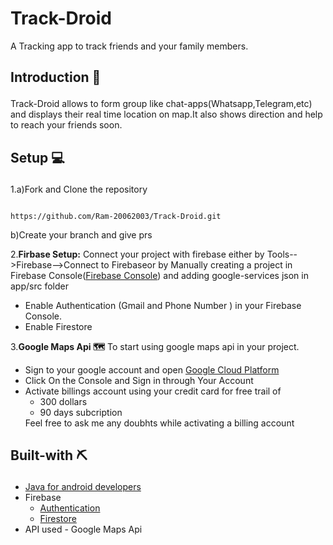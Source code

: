 # Track-Droid
A Tracking app to track friends and your family members.
## <p>Introduction &#128221;</p>
Track-Droid allows to form group like chat-apps(Whatsapp,Telegram,etc) and displays their real time location on map.It also shows direction and help to reach your friends soon.
## <p>Setup &#128187;</p>
1.a)Fork and Clone the repository
```

https://github.com/Ram-20062003/Track-Droid.git

```
  b)Create your branch and give prs

2.<b>Firbase Setup:</b>
Connect your project with firebase either by Tools-->Firebase-->Connect to Firebaseor by Manually creating a project in Firebase Console(<a href="https://firebase.google.com/">Firebase Console</a>)  and adding google-services json in app/src folder 
<ul>
  <li>Enable Authentication (Gmail and Phone Number ) in your Firebase Console.</li>
  <li>Enable Firestore</li>
</ul>

3.<b>Google Maps Api &#128506;</b>
  To start using google maps api in your project.</br>
  <ul>
  <li> Sign to your google account and open <a href="https://cloud.google.com/">Google Cloud Platform</a></li>
  <li> Click On the Console and Sign in through Your Account</li>
  <li> Activate billings account using your credit card for free trail of
    <ul>
      <li> 300 dollars</li>
      <li> 90 days subcription</li>
    </ul>
    Feel free to ask me any doubhts while activating a billing account
  </li>
  </ul>

## <p>Built-with &#9935;</p>
<ul>
  <li><a href="https://developer.android.com/">Java for android developers</a></li>
  <li>Firebase
    <ul>
      <li> <a href="https://firebase.google.com/docs/auth?authuser=0">Authentication</a> </li>
      <li><a href="https://firebase.google.com/docs/firestore?authuser=0">Firestore</a></li>
    </ul>
  </li>
    <li>API used - Google Maps Api </li>
</ul>
    
   
